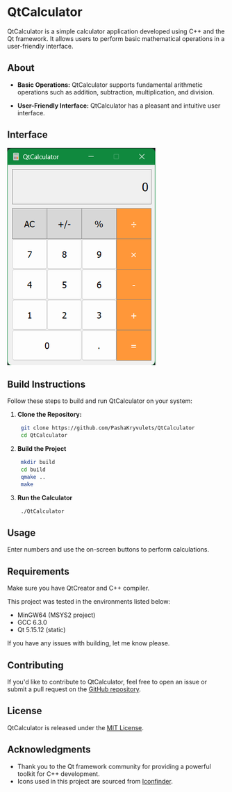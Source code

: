 # QtCalculator

QtCalculator is a simple calculator application developed using C++ and the Qt framework. It allows users to perform basic mathematical operations in a user-friendly interface.

## About

- **Basic Operations:** QtCalculator supports fundamental arithmetic operations such as addition, subtraction, multiplication, and division.

- **User-Friendly Interface:** QtCalculator has a pleasant and intuitive user interface.

## Interface

![QtCalculator Screenshot](QtCalculatorscreenshot.png)

## Build Instructions

Follow these steps to build and run QtCalculator on your system:

1. **Clone the Repository:**
   ```bash
    git clone https://github.com/PashaKryvulets/QtCalculator
    cd QtCalculator
   ```

2. **Build the Project**
   ```bash
    mkdir build
    cd build
    qmake ..
    make
   ```

3. **Run the Calculator**
   ```bash
    ./QtCalculator
   ```

## Usage
Enter numbers and use the on-screen buttons to perform calculations.

## Requirements
Make sure you have QtCreator and C++ compiler.

This project was tested in the environments listed below:

- MinGW64 (MSYS2 project)
- GCC 6.3.0
- Qt 5.15.12 (static)

If you have any issues with building, let me know please.

## Contributing

If you'd like to contribute to QtCalculator, feel free to open an issue or submit a pull request on the [GitHub repository](https://github.com/PashaKryvulets/QtCalculator).

## License

QtCalculator is released under the [MIT License](LICENSE).

## Acknowledgments
- Thank you to the Qt framework community for providing a powerful toolkit for C++ development.
- Icons used in this project are sourced from [Iconfinder](https://en.m.wikipedia.org/wiki/File:GNOME_Calculator_icon_2021.svg).
